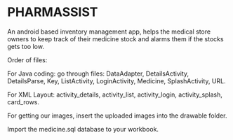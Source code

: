 # PHARMASSIST
An android based inventory management app, helps the medical store owners to keep track of their medicine stock and alarms them if the stocks gets too low.


Order of files:

For Java coding: go through files:
DataAdapter, DetailsActivity, DetailsParse, Key, ListActivity, LoginActivity, Medicine, SplashActivity, URL.

For XML Layout:
activity_details, activity_list, activity_login, activity_splash, card_rows.

For getting our images, insert the uploaded images into the drawable folder.

Import the medicine.sql database to your workbook.
